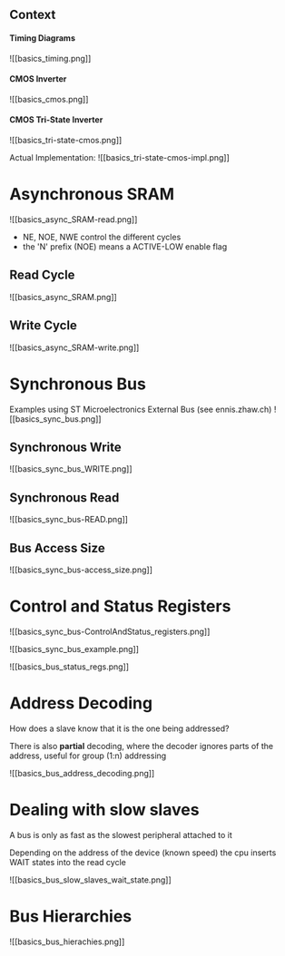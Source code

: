 ## Context
#### Timing Diagrams
![[basics_timing.png]]
#### CMOS Inverter
![[basics_cmos.png]]
#### CMOS Tri-State Inverter
![[basics_tri-state-cmos.png]]

Actual Implementation:
![[basics_tri-state-cmos-impl.png]]






# Asynchronous SRAM
![[basics_async_SRAM-read.png]]

- NE, NOE, NWE control the different cycles
- the 'N' prefix (NOE) means a ACTIVE-LOW enable flag

## Read Cycle
![[basics_async_SRAM.png]]

## Write Cycle
![[basics_async_SRAM-write.png]]




# Synchronous Bus

Examples using ST Microelectronics External Bus (see ennis.zhaw.ch)
![[basics_sync_bus.png]]

## Synchronous Write
![[basics_sync_bus_WRITE.png]]


## Synchronous Read
![[basics_sync_bus-READ.png]]



## Bus Access Size
![[basics_sync_bus-access_size.png]]








# Control and Status Registers
![[basics_sync_bus-ControlAndStatus_registers.png]]

![[basics_sync_bus_example.png]]

![[basics_bus_status_regs.png]]













# Address Decoding

How does a slave know that it is the one being addressed?

There is also **partial** decoding, where the decoder ignores parts of the address, useful for group (1:n) addressing

![[basics_bus_address_decoding.png]]






# Dealing with slow slaves

A bus is only as fast as the slowest peripheral attached to it

Depending on the address of the device (known speed) the cpu inserts WAIT states into the read cycle

![[basics_bus_slow_slaves_wait_state.png]]







# Bus Hierarchies

![[basics_bus_hierachies.png]]

